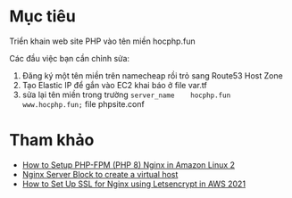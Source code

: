 # Mục tiêu
Triển khain web site PHP vào tên miền hocphp.fun

Các đầu việc bạn cần chỉnh sửa:

1. Đăng ký một tên miền trên namecheap rồi trỏ sang Route53 Host Zone
2. Tạo Elastic IP để gắn vào EC2 khai báo ở file var.tf
3. sửa lại tên miền trong trường `server_name    hocphp.fun www.hocphp.fun;` file phpsite.conf



# Tham khảo
- [How to Setup PHP-FPM (PHP 8) Nginx in Amazon Linux 2](https://awswithatiq.com/setup-php-nginx-in-amazon-linux-2/)
- [Nginx Server Block to create a virtual host](https://awswithatiq.com/nginx-server-block-to-create-a-virtual-host/)
- [How to Set Up SSL for Nginx using Letsencrypt in AWS 2021](https://awswithatiq.com/how-to-set-up-ssl-for-nginx-using-letsencrypt-in-aws/)